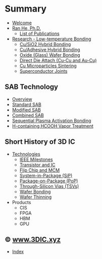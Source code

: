 # Summary

* [Welcome](README.md)
* [Ran He, Ph.D.](/en/heran.md)
  * [List of Publications](en/publications.md)
* [Research - Low-temperature Bonding](en/research-bonding.md)
  * [Cu/SiO2 Hybrid Bonding](en/Cu-oxide-hybrid-bonding.md)
  * [Cu/Adhesive Hybrid Bonding](en/Cu-adhesive-hybrid-bonding.md)
  * [Oxide \(Glass\) Wafer Bonding](en/glass-glass-bonding.md)
  * [Direct Die Attach \(Cu-Cu and Au-Cu\)](en/direct-die-attach.md)
  * [Cu Microparticles Sintering](en/Cu-microparticles-sintering.md)
  * [Superconductor Joints](en/superconductor-joints.md)

## SAB Technology

* [Overview](sab/sab.md)
* [Standard SAB](sab/standard-sab.md)
* [Modified SAB](sab/modified-sab.md)
* [Combined SAB](sab/combined-sab.md)
* [Sequential Plasma Activation Bonding](sab/sequential-plasma-activation-bonding.md)
* [H-containing HCOOH Vapor Treatment](sab/h-containing-hcooh-vapor.md)

## Short History of 3D IC

* [Technologies](short-history-of-3d-ic/technologies.md)
  * [IEEE Milestones](history/tech/ieee-milestones.md)
  * [Transistor and IC](history/tech/transistor.md)
  * [Flip Chip and MCM](history/tech/flip-chip-and-mcm.md)
  * [System-in-Package \(SiP\)](history/tech/sip.md)
  * [Package-on-Package \(PoP\)](history/tech/pop.md)
  * [Through-Silicon Vias \(TSVs\)](history/tech/tsvs.md)
  * [Wafer Bonding](history/tech/wafer-bonding.md)
  * [Wafer Thinning](history/tech/wafer-thinning.md)
* Products
  * CIS
  * FPGA
  * HBM
  * GPU

## © www.3DIC.xyz

* [Index](tags.md)

